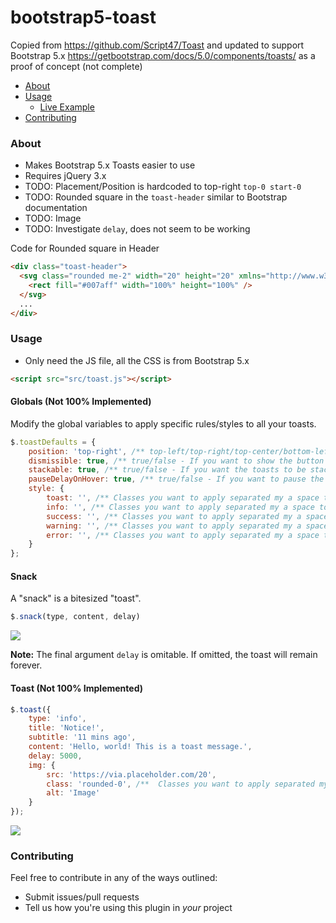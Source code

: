 # bootstrap5-toast

Copied from https://github.com/Script47/Toast and updated to support Bootstrap 5.x
https://getbootstrap.com/docs/5.0/components/toasts/
as a proof of concept (not complete)

* [About](#about)
* [Usage](#usage)
    * [Live Example](https://jsfiddle.net/47n5ygth/)
* [Contributing](#contributing)

### About

* Makes Bootstrap 5.x Toasts easier to use
* Requires jQuery 3.x
* TODO: Placement/Position is hardcoded to top-right `top-0 start-0`
* TODO: Rounded square in the `toast-header` similar to Bootstrap documentation
* TODO: Image
* TODO: Investigate `delay`, does not seem to be working

Code for Rounded square in Header

```html
<div class="toast-header">
  <svg class="rounded me-2" width="20" height="20" xmlns="http://www.w3.org/2000/svg"   preserveAspectRatio="xMidYMid slice" focusable="false" role="img">
    <rect fill="#007aff" width="100%" height="100%" />
  </svg>
  ...
</div>
```

### Usage

* Only need the JS file, all the CSS is from Bootstrap 5.x

```html
<script src="src/toast.js"></script>
```

#### Globals (Not 100% Implemented)

Modify the global variables to apply specific rules/styles to all your toasts.

```javascript
$.toastDefaults = {
    position: 'top-right', /** top-left/top-right/top-center/bottom-left/bottom-right/bottom-center - Where the toast will show up **/
    dismissible: true, /** true/false - If you want to show the button to dismiss the toast manually **/
    stackable: true, /** true/false - If you want the toasts to be stackable **/
    pauseDelayOnHover: true, /** true/false - If you want to pause the delay of toast when hovering over the toast **/
    style: {
        toast: '', /** Classes you want to apply separated my a space to each created toast element (.toast) **/
        info: '', /** Classes you want to apply separated my a space to modify the "info" type style  **/
        success: '', /** Classes you want to apply separated my a space to modify the "success" type style  **/
        warning: '', /** Classes you want to apply separated my a space to modify the "warning" type style  **/
        error: '', /** Classes you want to apply separated my a space to modify the "error" type style  **/
    }
};
```

#### Snack

A "snack" is a bitesized "toast".  

```javascript
$.snack(type, content, delay)
```

<img src="https://i.gyazo.com/165671094c4c956bf89a05f4d9f089b1.png">

**Note:** The final argument `delay` is omitable. If omitted, the toast will remain forever.

#### Toast (Not 100% Implemented)

```javascript
$.toast({
    type: 'info',
    title: 'Notice!',
    subtitle: '11 mins ago',
    content: 'Hello, world! This is a toast message.',
    delay: 5000,
    img: {
        src: 'https://via.placeholder.com/20',
        class: 'rounded-0', /**  Classes you want to apply separated my a space to modify the image **/
        alt: 'Image'
    }
});
```

<img src="https://i.gyazo.com/63c444e180d5d18ef8a71df2969cc0cc.png">

### Contributing

Feel free to contribute in any of the ways outlined:

- Submit issues/pull requests
- Tell us how you're using this plugin in *your* project
